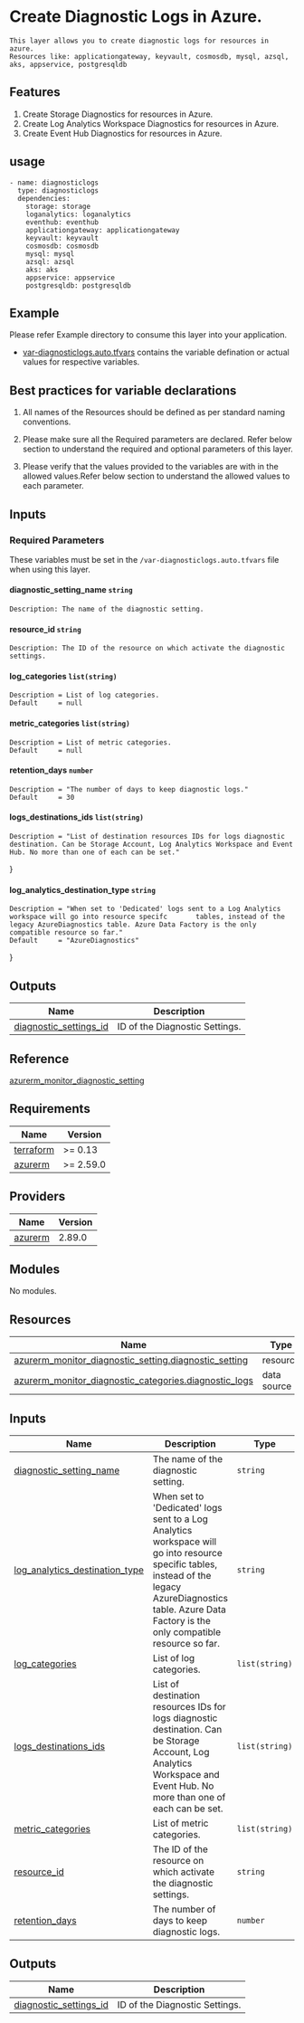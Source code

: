 # Create Diagnostic Logs in Azure.

    This layer allows you to create diagnostic logs for resources in azure.
    Resources like: applicationgateway, keyvault, cosmosdb, mysql, azsql, aks, appservice, postgresqldb

## Features

1.  Create Storage Diagnostics for resources in Azure.
2.  Create Log Analytics Workspace Diagnostics for resources in Azure.
3.  Create Event Hub Diagnostics for resources in Azure.

## usage

```
- name: diagnosticlogs
  type: diagnosticlogs
  dependencies:
    storage: storage
    loganalytics: loganalytics
    eventhub: eventhub
    applicationgateway: applicationgateway
    keyvault: keyvault
    cosmosdb: cosmosdb
    mysql: mysql
    azsql: azsql
    aks: aks
    appservice: appservice
    postgresqldb: postgresqldb
```

## Example

Please refer Example directory to consume this layer into your application.

- [var-diagnosticlogs.auto.tfvars](./var-diagnosticlogs.auto.tfvars) contains the variable defination or actual values for respective variables.

## Best practices for variable declarations

1.  All names of the Resources should be defined as per standard naming conventions.

2.  Please make sure all the Required parameters are declared. Refer below section to understand the required and optional parameters of this layer.

3.  Please verify that the values provided to the variables are with in the allowed values.Refer below section to understand the allowed values to each parameter.

## Inputs

### **Required Parameters**

These variables must be set in the `/var-diagnosticlogs.auto.tfvars` file when using this layer.

#### diagnostic_setting_name `string`

    Description: The name of the diagnostic setting.

#### resource_id `string`

    Description: The ID of the resource on which activate the diagnostic settings.
    
#### log_categories `list(string)`
  
    Description = List of log categories.
    Default     = null

#### metric_categories `list(string)`

    Description = List of metric categories.
    Default     = null

#### retention_days `number`
  
    Description = "The number of days to keep diagnostic logs."
    Default     = 30

#### logs_destinations_ids `list(string)`
  
    Description = "List of destination resources IDs for logs diagnostic destination. Can be Storage Account, Log Analytics Workspace and Event Hub. No more than one of each can be set."
}

#### log_analytics_destination_type `string`
  
    Description = "When set to 'Dedicated' logs sent to a Log Analytics workspace will go into resource specifc       tables, instead of the legacy AzureDiagnostics table. Azure Data Factory is the only compatible resource so far."
    Default     = "AzureDiagnostics"
}

## Outputs

| Name | Description |
|------|-------------|
| <a name="output_diagnostic_settings_id"></a> [diagnostic\_settings\_id](#output\_diagnostic\_settings\_id) | ID of the Diagnostic Settings. 

## Reference

[azurerm_monitor_diagnostic_setting](https://www.terraform.io/docs/providers/azurerm/r/monitor_diagnostic_setting.html)

## Requirements

| Name | Version |
|------|---------|
| <a name="requirement_terraform"></a> [terraform](#requirement\_terraform) | >= 0.13 |
| <a name="requirement_azurerm"></a> [azurerm](#requirement\_azurerm) | >= 2.59.0 |

## Providers

| Name | Version |
|------|---------|
| <a name="provider_azurerm"></a> [azurerm](#provider\_azurerm) | 2.89.0 |

## Modules

No modules.

## Resources

| Name | Type |
|------|------|
| [azurerm_monitor_diagnostic_setting.diagnostic_setting](https://registry.terraform.io/providers/hashicorp/azurerm/latest/docs/resources/monitor_diagnostic_setting) | resource |
| [azurerm_monitor_diagnostic_categories.diagnostic_logs](https://registry.terraform.io/providers/hashicorp/azurerm/latest/docs/data-sources/monitor_diagnostic_categories) | data source |

## Inputs

| Name | Description | Type | Default | Required |
|------|-------------|------|---------|:--------:|
| <a name="input_diagnostic_setting_name"></a> [diagnostic\_setting\_name](#input\_diagnostic\_setting\_name) | The name of the diagnostic setting. | `string` | `"mysql-audit-logs"` | no |
| <a name="input_log_analytics_destination_type"></a> [log\_analytics\_destination\_type](#input\_log\_analytics\_destination\_type) | When set to 'Dedicated' logs sent to a Log Analytics workspace will go into resource specific tables, instead of the legacy AzureDiagnostics table. Azure Data Factory is the only compatible resource so far. | `string` | `"AzureDiagnostics"` | no |
| <a name="input_log_categories"></a> [log\_categories](#input\_log\_categories) | List of log categories. | `list(string)` | `null` | no |
| <a name="input_logs_destinations_ids"></a> [logs\_destinations\_ids](#input\_logs\_destinations\_ids) | List of destination resources IDs for logs diagnostic destination. Can be Storage Account, Log Analytics Workspace and Event Hub. No more than one of each can be set. | `list(string)` | n/a | yes |
| <a name="input_metric_categories"></a> [metric\_categories](#input\_metric\_categories) | List of metric categories. | `list(string)` | `null` | no |
| <a name="input_resource_id"></a> [resource\_id](#input\_resource\_id) | The ID of the resource on which activate the diagnostic settings. | `string` | n/a | yes |
| <a name="input_retention_days"></a> [retention\_days](#input\_retention\_days) | The number of days to keep diagnostic logs. | `number` | `30` | no |

## Outputs

| Name | Description |
|------|-------------|
| <a name="output_diagnostic_settings_id"></a> [diagnostic\_settings\_id](#output\_diagnostic\_settings\_id) | ID of the Diagnostic Settings. |
